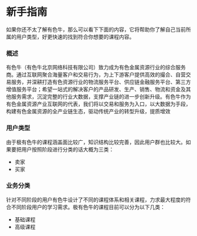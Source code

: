 # 新手指南

如果你还不太了解有色牛，那么可以看下下面的内容，它将帮助你了解自己当前所属的用户类型，好更快速的找到符合你想要的课程内容。

### 概述

有色牛（有色牛北京网络科技有限公司）致力成为有色金属资源行业的综合服务商。通过互联网聚合海量客户和交易行为，为上下游客户提供高效的撮合、自营交易服务，并深耕打造有色资源行业的物流服务平台、供应链金融服务平台、第三方增值服务平台；希望一站式的解决客户的产品研发、生产、销售、物流和资金及其他服务需求，沉淀完整的行业大数据，支撑产业链的进一步创新升级。有色牛作为有色金属资源产业互联网的代表，我们将以交易和服务为入口，以大数据为手段，构建有色金属资源的全产业链生态，驱动传统产业的转型升级，提质增效

### 用户类型

由于极有色牛的课程涵盖面比较广，知识结构比较完善，因此用户群也比较大。如果要把用户按照阶段进行分类的话大概为三类：

* 卖家
* 买家

### 业务分类

针对不同阶段的用户有色牛设计了不同的课程体系和相关课程，力求最大程度的符合不同阶段用户的学习需求。极有色牛的课程目前可以分为以下几类：

* 基础课程
* 高级课程



